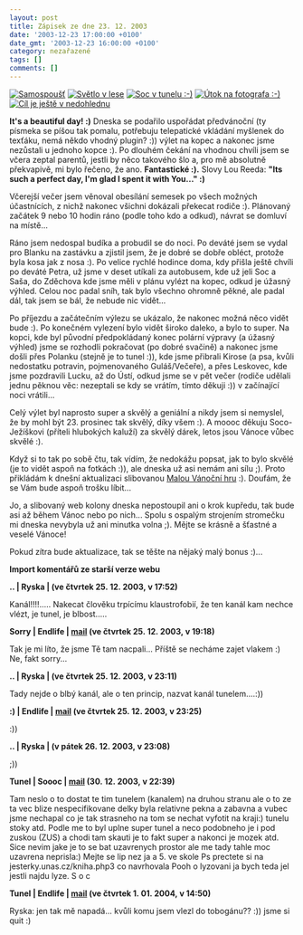 ```yaml
---
layout: post
title: Zápisek ze dne 23. 12. 2003
date: '2003-12-23 17:00:00 +0100'
date_gmt: '2003-12-23 16:00:00 +0100'
category: nezařazené
tags: []
comments: []
---
```

<div >  <a href="/%base_url%/assets/old-images/samospoust.jpg"><img alt="Samospoušť" src="%base_url%/assets/old-images/samospoust.jpg"></a>  <a href="/%base_url%/assets/old-images/svetlo.jpg"><img alt="Světlo v lese" src="%base_url%/assets/old-images/svetlo.jpg"></a>  <a href="/%base_url%/assets/old-images/tunel.jpg"><img alt="Soc v tunelu :-)" src="%base_url%/assets/old-images/tunel.jpg"></a>  <a href="/%base_url%/assets/old-images/utok.jpg"><img alt="Útok na fotografa :-)" src="%base_url%/assets/old-images/utok.jpg"></a>  <a href="/%base_url%/assets/old-images/obzor.jpg"><img alt="Cíl je ještě v nedohlednu" src="%base_url%/assets/old-images/obzor.jpg"></a>  </div>
<p><strong>It's a beautiful day! :)</strong> Dneska se podařilo uspořádat předvánoční (ty písmeka se píšou tak pomalu,  potřebuju telepatické vkládání myšlenek do texťáku, nemá někdo vhodný plugin? :)) výlet na kopec a nakonec  jsme nezůstali u jednoho kopce :). Po dlouhém čekání na vhodnou chvíli jsem se včera zeptal parentů,  jestli by něco takového šlo a, pro mě absolutně překvapivě, mi bylo řečeno, že ano. <strong>Fantastické :).</strong>  Slovy Lou Reeda: <strong>&quot;Its such a perfect day, I'm glad I spent it with You...&quot; :)</strong></p>
<p>Včerejší večer jsem věnoval obesílání semesek po všech možných účastnících, z nichž nakonec všichni  dokázali překecat rodiče :). Plánovaný začátek 9 nebo 10 hodin ráno (podle toho kdo a odkud), návrat  se domluví na místě...</p>
<p>Ráno jsem nedospal budíka a probudil se do noci. Po deváté jsem se vydal pro Blanku na zastávku  a zjistil jsem, že je dobré se dobře obléct, protože byla kosa jak z nosa :). Po velice rychlé hodince  doma, kdy přišla ještě chvíli po deváté Petra, už jsme v deset utíkali za autobusem, kde už jeli  Soc a Saša, do Zděchova kde jsme měli v plánu vylézt na kopec, odkud je úžasný výhled.  Celou noc padal sníh, tak bylo všechno ohromně pěkné, ale padal dál, tak jsem se bál, že nebude nic vidět...</p>
<p>Po příjezdu a začátečním výlezu se ukázalo, že nakonec možná něco vidět bude :). Po konečném vylezení  bylo vidět široko daleko, a bylo to super. Na kopci, kde byl původní předpokládaný konec polární  výpravy (a úžasný výhled) jsme se rozhodli pokračovat (po dobré svačině) a nakonec jsme došli  přes Polanku (stejně je to tunel :)), kde jsme přibrali Kirose (a psa, kvůli  nedostatku potravin, pojmenovaného Guláš/Večeře),  a přes Leskovec, kde jsme pozdravili Lucku, až do Ústí, odkud jsme se v pět večer  (rodiče udělali jednu pěknou věc: nezeptali se kdy se vrátím, tímto děkuji :)) v začínající noci vrátili...</p>
<p>Celý výlet byl naprosto super a skvělý a geniální a nikdy jsem si nemyslel, že by mohl být 23. prosinec  tak skvělý, díky všem :). A moooc děkuju Soco-Ježíškovi (příteli hlubokých kaluží) za skvělý dárek,  letos jsou Vánoce vůbec skvělé :).</p>
<p>Když si to tak po sobě čtu, tak vídím, že nedokážu popsat, jak to bylo skvělé (je to vidět aspoň na fotkách :)),  ale dneska už asi nemám ani sílu ;). Proto přikládám k dnešní aktualizaci slibovanou  <a href="art.php?a=karel.htm">Malou Vánoční hru</a> :). Doufám, že se Vám bude aspoň trošku líbit...</p>
<p>Jo, a slibovaný web kolony dneska nepostoupil ani o krok kupředu, tak bude asi až během Vánoc nebo po nich...  Spolu s ospalým strojením stromečku mi dneska nevybyla už ani minutka volna ;). Mějte se krásně a šťastné a veselé Vánoce!</p>
<p>Pokud zítra bude aktualizace, tak se těšte na nějaký malý bonus :)...</p>
<div class="import-komentaru">
<p><strong>Import komentářů ze starší verze webu</strong></p>
<div class="comment">
<p style="font-weight:bold"><span class="compredmet">..</span> | <span class="comname">Ryska</span> | (ve&nbsp;čtvrtek&nbsp;25.&nbsp;12.&nbsp;2003,&nbsp;v&nbsp;17:52)</p>
<p>Kanál!!!!..... Nakecat člověku trpícímu klaustrofobií, že ten kanál kam nechce vlézt, je tunel, je blbost..... </p>
</div>
<div class="comment">
<p style="font-weight:bold"><span class="compredmet">Sorry</span> | <span class="comname">Endlife</span> |  <a href="mailto:jan.martinek@post.cz">mail</a> (ve&nbsp;čtvrtek&nbsp;25.&nbsp;12.&nbsp;2003,&nbsp;v&nbsp;19:18)</p>
<p>Tak je mi líto, že jsme Tě tam nacpali... Příště se necháme zajet vlakem :) Ne, fakt sorry... </p>
</div>
<div class="comment">
<p style="font-weight:bold"><span class="compredmet">..</span> | <span class="comname">Ryska</span> | (ve&nbsp;čtvrtek&nbsp;25.&nbsp;12.&nbsp;2003,&nbsp;v&nbsp;23:11)</p>
<p>Tady nejde o blbý kanál, ale o ten princip, nazvat kanál tunelem....:)) </p>
</div>
<div class="comment">
<p style="font-weight:bold"><span class="compredmet">:)</span> | <span class="comname">Endlife</span> |  <a href="mailto:jan.martinek@post.cz">mail</a> (ve&nbsp;čtvrtek&nbsp;25.&nbsp;12.&nbsp;2003,&nbsp;v&nbsp;23:25)</p>
<p>:)) </p>
</div>
<div class="comment">
<p style="font-weight:bold"><span class="compredmet">..</span> | <span class="comname">Ryska</span> | (v&nbsp;pátek&nbsp;26.&nbsp;12.&nbsp;2003,&nbsp;v&nbsp;23:08)</p>
<p>;)) </p>
</div>
<div class="comment">
<p style="font-weight:bold"><span class="compredmet">Tunel</span> | <span class="comname">Soooc</span> |  <a href="mailto:xsoc@post.cz">mail</a> (30.&nbsp;12.&nbsp;2003,&nbsp;v&nbsp;22:39)</p>
<p>Tam neslo o to dostat te tim tunelem (kanalem) na druhou stranu ale o to ze ta vec blize nespecifikovane delky byla relativne pekna a zabavna a vubec jsme nechapal co je tak strasneho na tom se nechat vyfotit na kraji:) tunelu stoky atd. Podle me to byl uplne super tunel a neco podobneho je i pod zuskou (ZUS) a chodi tam skauti je to fakt super a nakonci je mozek atd. Sice nevim jake je to se bat uzavrenych prostor ale me tady tahle moc uzavrena neprisla:) Mejte se lip nez ja a 5. ve skole Ps prectete si na jesterky.unas.cz/kniha.php3 co navrhovala Pooh o lyzovani ja bych teda jel jestli najdu lyze. S o c </p>
</div>
<div class="comment">
<p style="font-weight:bold"><span class="compredmet">Tunel</span> | <span class="comname">Endlife</span> |  <a href="mailto:jan.martinek@post.cz">mail</a> (ve&nbsp;čtvrtek&nbsp;1.&nbsp;01.&nbsp;2004,&nbsp;v&nbsp;14:50)</p>
<p>Ryska: jen tak mě napadá... kvůli komu jsem vlezl do tobogánu?? :)) jsme si quit :) </p>
</div>
</div>
